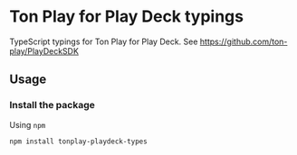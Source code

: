 # Ton Play for Play Deck typings

TypeScript typings for Ton Play for Play Deck. See https://github.com/ton-play/PlayDeckSDK

## Usage

### Install the package

Using `npm`

```
npm install tonplay-playdeck-types
```